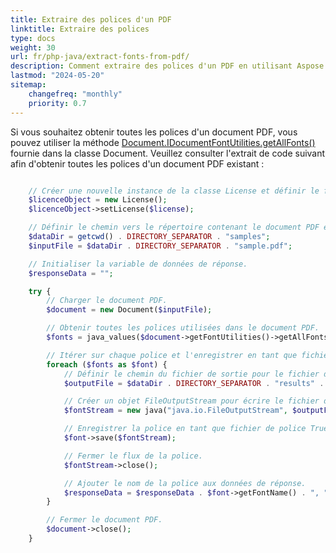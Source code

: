 ```yaml
---
title: Extraire des polices d'un PDF 
linktitle: Extraire des polices
type: docs
weight: 30
url: fr/php-java/extract-fonts-from-pdf/
description: Comment extraire des polices d'un PDF en utilisant Aspose.PDF pour PHP
lastmod: "2024-05-20"
sitemap:
    changefreq: "monthly"
    priority: 0.7
---
```


Si vous souhaitez obtenir toutes les polices d'un document PDF, vous pouvez utiliser la méthode [Document.IDocumentFontUtilities.getAllFonts()](https://reference.aspose.com/pdf/java/com.aspose.pdf/document/#getFontUtilities--) fournie dans la classe Document.
Veuillez consulter l'extrait de code suivant afin d'obtenir toutes les polices d'un document PDF existant :

```php

    // Créer une nouvelle instance de la classe License et définir le fichier de licence.
    $licenceObject = new License();
    $licenceObject->setLicense($license);

    // Définir le chemin vers le répertoire contenant le document PDF et le répertoire de sortie pour les polices extraites.
    $dataDir = getcwd() . DIRECTORY_SEPARATOR . "samples";
    $inputFile = $dataDir . DIRECTORY_SEPARATOR . "sample.pdf";

    // Initialiser la variable de données de réponse.
    $responseData = "";

    try {
        // Charger le document PDF.
        $document = new Document($inputFile);

        // Obtenir toutes les polices utilisées dans le document PDF.
        $fonts = java_values($document->getFontUtilities()->getAllFonts());

        // Itérer sur chaque police et l'enregistrer en tant que fichier de police TrueType.
        foreach ($fonts as $font) {
            // Définir le chemin du fichier de sortie pour le fichier de police.
            $outputFile = $dataDir . DIRECTORY_SEPARATOR . "results" . DIRECTORY_SEPARATOR . $font->getFontName() . ".ttf";

            // Créer un objet FileOutputStream pour écrire le fichier de police.
            $fontStream = new java("java.io.FileOutputStream", $outputFile);

            // Enregistrer la police en tant que fichier de police TrueType.
            $font->save($fontStream);

            // Fermer le flux de la police.
            $fontStream->close();

            // Ajouter le nom de la police aux données de réponse.
            $responseData = $responseData . $font->getFontName() . ", ";
        }

        // Fermer le document PDF.
        $document->close();
    }
```